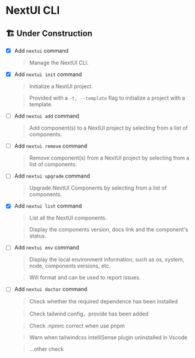 # NextUI CLI

## 🏗️ Under Construction

- [x] Add `nextui` command

  > Manage the NextUI CLI.

- [x] Add `nextui init` command

  > Initialize a NextUI project.

  > Provided with a `-t, --template` flag to initialize a project with a template.

- [ ] Add `nextui add` command

  > Add component(s) to a NextUI project by selecting from a list of components.

- [ ] Add `nextui remove` command

  > Remove component(s) from a NextUI project by selecting from a list of components.

- [ ] Add `nextui upgrade` command

  > Upgrade NextUI Components by selecting from a list of components.

- [x] Add `nextui list` command

  > List all the NextUI components.

  > Display the components version, docs link and the component's status.

- [ ] Add `nextui env` command

  > Display the local environment information, such as os, system, node, components versions, etc.

  > Will format and can be used to report issues.

- [ ] Add `nextui doctor` command

  > Check whether the required dependence has been installed

  > Check tailwind config、provide has been added

  > Check .npmrc correct when use pnpm

  > Warn when tailwindcss intelliSense plugin uninstalled in Vscode

  > …other check
